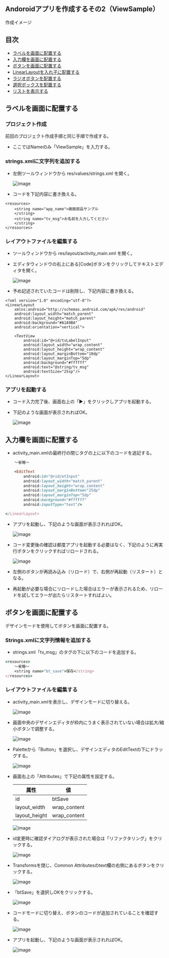 ## Andoroidアプリを作成するその2（ViewSample）

作成イメージ

## 目次
- [ラベルを画面に配置する](#anchor1)
- [入力欄を画面に配置する](#anchor2)
- [ボタンを画面に配置する](#anchor3)
- [LinearLayoutを入れ子に配置する](#anchor4)
- [ラジオボタンを配置する](#anchor5)
- [選択ボックスを配置する](#anchor6)
- [リストを表示する](#anchor7)

<a id="anchor1"></a>
## ラベルを画面に配置する
### プロジェクト作成
前回のプロジェクト作成手順と同じ手順で作成する。

- ここではNameのみ「ViewSample」を入力する。

### strings.xmlに文字列を追加する
- 左側ツールウィンドウから res/values/strings.xml を開く。

  ![image](https://user-images.githubusercontent.com/87625373/211702125-4caf0bf4-24f8-4f23-9430-a79d53f21642.png)

- コードを下記内容に書き換える。

```
<resources>
    <string name="app_name">画面部品サンプル
    </string>
    <string name="tv_msg">お名前を入力してください
    </string>
</resources>
```

### レイアウトファイルを編集する
- ツールウィンドウから res/layout/activity_main.xml を開く。
- エディタウィンドウの右上にある[Code]ボタンをクリックしてテキストエディタを開く。

  ![image](https://user-images.githubusercontent.com/87625373/211704876-7098b140-9ca1-44ee-96a2-eddc3a07d772.png)

- 予め記述されていたコードは削除し、下記内容に書き換える。

```
<?xml version="1.0" encoding="utf-8"?>
<LinearLayout
    xmlns:android="http://schemas.android.com/apk/res/android"
    android:layout_width="match_parent"
    android:layout_height="match_parent"
    android:background="#A1A9BA"
    android:orientation="vertical">

    <TextView
        android:id="@+id/tvLabelInput"
        android:layout_width="wrap_content"
        android:layout_height="wrap_content"
        android:layout_marginBottom="10dp"
        android:layout_marginTop="5dp"
        android:background="#ffffff"
        android:text="@string/tv_msg"
        android:textSize="25sp"/>
</LinearLayout>
```

### アプリを起動する
- コード入力完了後、画面右上の「▶」をクリックしアプリを起動する。
- 下記のような画面が表示されればOK。

  ![image](https://user-images.githubusercontent.com/87625373/211711183-ac86e098-8663-4c0c-8b7b-4731c1ccce9d.png)

<a id="anchor2"></a>
## 入力欄を画面に配置する
- activity_main.xmlの最終行の閉じタグの上に以下のコードを追記する。

```rb
    ～省略～

    <EditText
        android:id="@+id/etInput"
        android:layout_width="match_parent"
        android:layout_height="wrap_content"
        android:layout_marginBottom="25dp"
        android:layout_marginTop="5dp"
        android:background="#ffffff"
        android:inputType="text"/>

</LinearLayout>
```

- アプリを起動し、下記のような画面が表示されればOK。

  ![image](https://user-images.githubusercontent.com/87625373/211722567-5ccde370-55c1-4cf3-9152-26ac04bb4ed0.png)

- コード変更後の確認は都度アプリを起動する必要はなく、下記のように再実行ボタンをクリックすればリロードされる。

  ![image](https://user-images.githubusercontent.com/87625373/211723100-5e056fcb-115f-4eb7-915a-786f5a513a4a.png)

- 左側のボタンが再読み込み（リロード）で、右側が再起動（リスタート）となる。
- 再起動が必要な場合にリロードした場合はエラーが表示されるため、リロードを試してエラーが出たらリスタートすればよい。

<a id="anchor3"></a>
## ボタンを画面に配置する
デザインモードを使用してボタンを画面に配置する。

### Strings.xmlに文字列情報を追加する
- strings.xml「tv_msg」のタグの下に以下のコードを追加する。

```rb
<resources>
    ～省略～
    <string name="bt_save">保存</string>
</resources>
```

### レイアウトファイルを編集する
- activity_main.xmlを表示し、デザインモードに切り替える。

  ![image](https://user-images.githubusercontent.com/87625373/211724978-fd8d61d1-3cba-4887-8abb-6b9e1a8a6c85.png)

- 画面中央のデザインエディタが枠内にうまく表示されていない場合は拡大/縮小ボタンで調整する。

  ![image](https://user-images.githubusercontent.com/87625373/211725205-9ba71c29-f6d6-47e9-adae-d3b3ce89f738.png)

- Paletteから「Button」を選択し、デザインエディタのEditTextの下にドラッグする。

  ![image](https://user-images.githubusercontent.com/87625373/211726500-4e89c2dc-1070-4f01-919d-129340459f8e.png)

- 画面右上の「Attributes」で下記の属性を設定する。

  |  属性  |  値  |
  | ---- | ---- |
  |  id  |  btSave  |
  |  layout_width  |  wrap_content  |
  |  layout_height  |  wrap_content  |

  ![image](https://user-images.githubusercontent.com/87625373/211726933-4dcb9cd2-77f0-43e2-b393-526ad24fb2fd.png)

- id変更時に確認ダイアログが表示された場合は「リファクタリング」をクリックする。

  ![image](https://user-images.githubusercontent.com/87625373/211726000-ab576315-f1ce-43d7-86e3-f4412e325f77.png)

- Transformsを閉じ、Common Attributesのtext欄の右側にあるボタンをクリックする。

  ![image](https://user-images.githubusercontent.com/87625373/211727971-dee518b2-294f-46d2-a552-a0d799f896e9.png)

- 「btSave」を選択しOKをクリックする。

  ![image](https://user-images.githubusercontent.com/87625373/211728426-39584219-d1fa-4055-9ba6-95680588f96c.png)

- コードモードに切り替え、ボタンのコードが追加されていることを確認する。

  ![image](https://user-images.githubusercontent.com/87625373/211729312-f9974932-d30e-4646-91eb-5357dedad96c.png)

- アプリを起動し、下記のような画面が表示されればOK。

  ![image](https://user-images.githubusercontent.com/87625373/211729581-7281f876-05c6-495f-92dd-cfcf2807d819.png)

